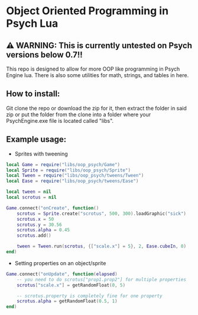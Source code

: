 # Object Oriented Programming in Psych Lua

## ⚠️ WARNING: This is currently untested on Psych versions below 0.7!!

This repo is designed to allow for more OOP like programming in Psych Engine lua.
There is also some utilities for math, strings, and tables in here.

## How to install:
Git clone the repo or download the zip for it, then
extract the folder in said zip or put the folder from the clone into a
folder where your PsychEngine.exe file is located called "libs".

## Example usage:
- Sprites with tweening
```lua
local Game = require("libs/oop_psych/Game")
local Sprite = require("libs/oop_psych/Sprite")
local Tween = require("libs/oop_psych/tweens/Tween")
local Ease = require("libs/oop_psych/tweens/Ease")

local tween = nil
local scrotus = nil

Game.connect("onCreate", function()
    scrotus = Sprite.create("scrotus", 500, 300).loadGraphic("sick")
    scrotus.x = 50
    scrotus.y = 30.56
    scrotus.alpha = 0.45
    scrotus.add()

    tween = Tween.run(scrotus, {["scale.x"] = 5}, 2, Ease.cubeIn, 0)
end)
```

- Setting properties on an object/sprite
```lua
Game.connect("onUpdate", function(elapsed)
    -- you need to do scrotus["prop1.prop2"] for multiple properties
    scrotus["scale.x"] = getRandomFloat(0, 5)

    -- scrotus.property is completely fine for one property
    scrotus.alpha = getRandomFloat(0.5, 1)
end)
```